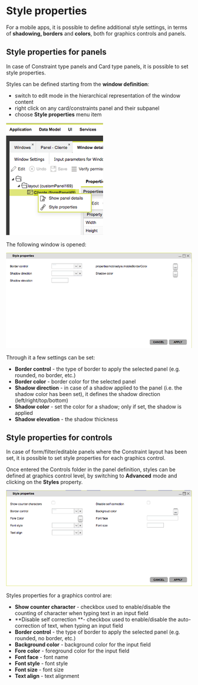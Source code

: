 # Style properties

For a mobile apps, it is possible to define additional style settings, in terms of **shadowing, borders** and **colors**, both for graphics controls and panels.

## Style properties for panels

In case of Constraint type panels and Card type panels, it is possible to set style properties.

Styles can be defined starting from the **window definition**:

* switch to edit mode in the hierarchical representation of the window content
* right click on any card/constraints panel and their subpanel
* choose **Style properties** menu item

![](../../.gitbook/assets/schermata-2019-06-12-alle-17.58.21.png)

The following window is opened:

![](../../.gitbook/assets/stylepanel.png)

Through it a few settings can be set:

* **Border control** - the type of border to apply the selected panel (e.g. rounded, no border, etc.)
* **Border color** - border color for the selected panel&#x20;
* **Shadow direction** - in case of a shadow applied to the panel (i.e. the shadow color has been set), it defines the shadow direction (left/right/top/bottom)&#x20;
* **Shadow color** - set the color for a shadow; only if set, the shadow is applied
* **Shadow elevation** - the shadow thickness

## Style properties for controls

In case of form/filter/editable panels where the Constraint layout has been set, it is possible to set style properties for each graphics control.

Once entered the Controls folder in the panel definition, styles can be defined at graphics control level, by switching to **Advanced** mode and clicking on the **Styles** property.

![](../../.gitbook/assets/stylecontrols.png)

Styles properties for a graphics control are:

* **Show counter character** - checkbox used to enable/disable the counting of character when typing text in an input field
* **Disable self correction **- checkbox used to enable/disable the auto-correction of text, when typing an input field
* **Border control** - the type of border to apply the selected panel (e.g. rounded, no border, etc.)
* **Background color** - background color for the input field
* **Fore color** - foreground color for the input field
* **Font face** - font name
* **Font style** - font style
* **Font size** - font size
* **Text align** - text alignment
